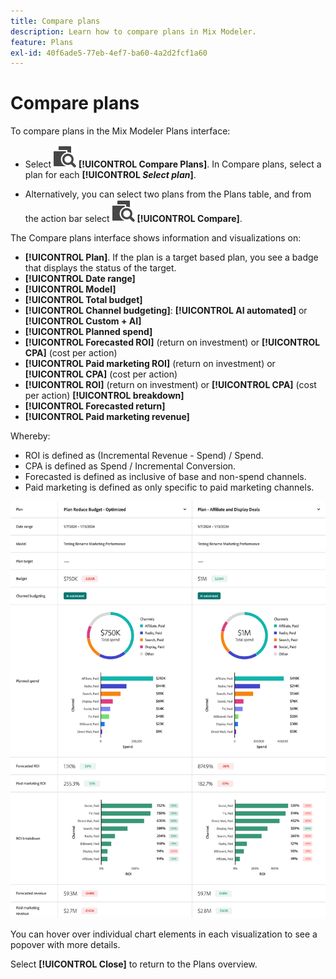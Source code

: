 ```yaml
---
title: Compare plans
description: Learn how to compare plans in Mix Modeler.
feature: Plans
exl-id: 40f6ade5-77eb-4ef7-ba60-4a2d2fcf1a60
---
```

# Compare plans

To compare plans in the Mix Modeler Plans interface: 

* Select ![Compare](/help/assets/icons/Compare.svg) **[!UICONTROL Compare Plans]**. In Compare plans, select a plan for each **[!UICONTROL _Select plan_]**.

* Alternatively, you can select two plans from the Plans table, and from the action bar select ![Compare](/help/assets/icons/Compare.svg) **[!UICONTROL Compare]**.

The Compare plans interface shows information and visualizations on:

* **[!UICONTROL Plan]**. If the plan is a target based plan, you see a badge that displays the status of the target.
* **[!UICONTROL Date range]**
* **[!UICONTROL Model]**
* **[!UICONTROL Total budget]**
* **[!UICONTROL Channel budgeting]**: **[!UICONTROL AI automated]** or **[!UICONTROL Custom + AI]**
* **[!UICONTROL Planned spend]**
* **[!UICONTROL Forecasted ROI]** (return on investment) or **[!UICONTROL CPA]** (cost per action)
* **[!UICONTROL Paid marketing ROI]** (return on investment) or **[!UICONTROL CPA]** (cost per action)
* **[!UICONTROL ROI]** (return on investment) or **[!UICONTROL CPA]** (cost per action) **[!UICONTROL breakdown]**
* **[!UICONTROL Forecasted return]**
* **[!UICONTROL Paid marketing revenue]**

Whereby:

* ROI is defined as (Incremental Revenue - Spend) / Spend.
* CPA is defined as Spend / Incremental Conversion.
* Forecasted is defined as inclusive of base and non-spend channels.
* Paid marketing is defined as only specific to paid marketing channels.

  
![Compare plans](/help/assets/compare-plans.png)

You can hover over individual chart elements in each visualization to see a popover with more details.

Select **[!UICONTROL Close]** to return to the Plans overview.
